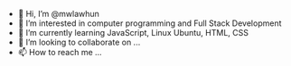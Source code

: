 - 👋 Hi, I’m @mwlawhun
- 👀 I’m interested in computer programming and Full Stack Development
- 🌱 I’m currently learning JavaScript, Linux Ubuntu, HTML, CSS
- 💞️ I’m looking to collaborate on ...
- 📫 How to reach me ...

<!---
mwlawhun/mwlawhun is a ✨ special ✨ repository because its `README.md` (this file) appears on your GitHub profile.
You can click the Preview link to take a look at your changes.
--->
